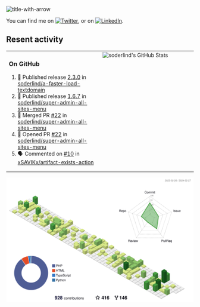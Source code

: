 
![title-with-arrow](https://github.com/soderlind/soderlind/assets/1649452/0f685042-97c3-46ba-b290-804d07f05370)


<!-- Actual text -->
You can find me on [![Twitter][1.2]][1], or on [![LinkedIn][2.2]][2].

<!-- Icons -->

[1.2]: http://i.imgur.com/wWzX9uB.png (twitter icon without padding)
[2.2]: https://raw.githubusercontent.com/MartinHeinz/MartinHeinz/master/linkedin-3-16.png (LinkedIn icon without padding)

<!-- Links to your social media accounts -->

[1]: https://twitter.com/soderlind
[2]: https://www.linkedin.com/in/soderlind/

## Resent activity

<table width="100%" border="0"><tr><td width="49%">

### On GitHub

<!--START_SECTION:activity-->
1. 🚀 Published release [2.3.0](https://github.com/soderlind/a-faster-load-textdomain/releases/tag/2.3.0) in [soderlind/a-faster-load-textdomain](https://github.com/soderlind/a-faster-load-textdomain)
2. 🚀 Published release [1.6.7](https://github.com/soderlind/super-admin-all-sites-menu/releases/tag/1.6.7) in [soderlind/super-admin-all-sites-menu](https://github.com/soderlind/super-admin-all-sites-menu)
3. 🎉 Merged PR [#22](https://github.com/soderlind/super-admin-all-sites-menu/pull/22) in [soderlind/super-admin-all-sites-menu](https://github.com/soderlind/super-admin-all-sites-menu)
4. 💪 Opened PR [#22](https://github.com/soderlind/super-admin-all-sites-menu/pull/22) in [soderlind/super-admin-all-sites-menu](https://github.com/soderlind/super-admin-all-sites-menu)
5. 🗣 Commented on [#10](https://github.com/xSAVIKx/artifact-exists-action/issues/10#issuecomment-1935783671) in [xSAVIKx/artifact-exists-action](https://github.com/xSAVIKx/artifact-exists-action)
<!--END_SECTION:activity-->
  </td>
<td width="49%" valign="top">
  <img   alt="soderlind's GitHub Stats" src="https://awesome-github-stats.azurewebsites.net/user-stats/soderlind?cardType=level-alternate&Title=FFFFFF&Border=FFFFFF" />
</td></tr></table>


![](./profile-3d-contrib/profile-green-animate.svg)


